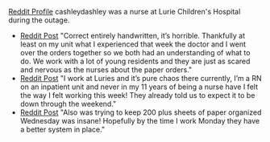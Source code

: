 [Reddit Profile](https://www.reddit.com/user/cashleydashley/) cashleydashley was a nurse at Lurie Children's Hospital during the outage.
- [Reddit Post](https://www.reddit.com/r/chicago/comments/1ah6i2c/comment/korf7oi/) "Correct entirely handwritten, it’s horrible. Thankfully at least on my unit what I experienced that week the doctor and I went over the orders together so we both had an understanding of what to do. We work with a lot of young residents and they are just as scared and nervous as the nurses about the paper orders."
- [Reddit Post](https://www.reddit.com/r/chicago/comments/1ah6i2c/comment/komn155/) "I work at Luries and it’s pure chaos there currently, I’m a RN on an inpatient unit and never in my 11 years of being a nurse have I felt the way I felt working this week! They already told us to expect it to be down through the weekend."
- [Reddit Post](https://www.reddit.com/r/chicago/comments/1ah6i2c/comment/korfbn9/) "Also was trying to keep 200 plus sheets of paper organized Wednesday was insane! Hopefully by the time I work Monday they have a better system in place."
